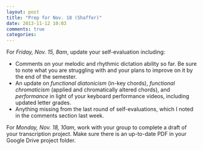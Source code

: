 ```yaml
---
layout: post
title: "Prep for Nov. 18 (Shaffer)"
date: 2013-11-12 10:03
comments: true
categories: 
---
```


For *Friday, Nov. 15, 8am*, update your self-evaluation including:

- Comments on your melodic and rhythmic dictation ability so far. Be sure to note what you are struggling with and your plans to improve on it by the end of the semester.  
- An update on *functional diatonicism* (in-key chords), *functional chromaticism* (applied and chromatically altered chords), and *performance* in light of your keyboard performance videos, including updated letter grades.  
- Anything missing from the last round of self-evaluations, which I noted in the comments section last week.

For *Monday, Nov. 18, 10am*, work with your group to complete a draft of your transcription project. Make sure there is an up-to-date PDF in your Google Drive project folder.